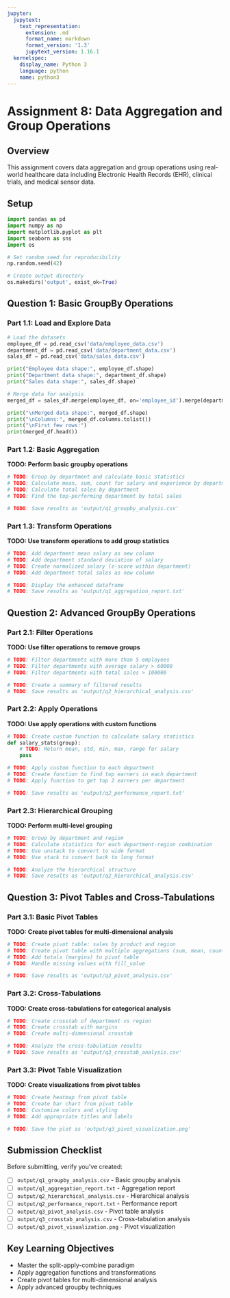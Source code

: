 ```yaml
---
jupyter:
  jupytext:
    text_representation:
      extension: .md
      format_name: markdown
      format_version: '1.3'
      jupytext_version: 1.16.1
  kernelspec:
    display_name: Python 3
    language: python
    name: python3
---
```


# Assignment 8: Data Aggregation and Group Operations

## Overview
This assignment covers data aggregation and group operations using real-world healthcare data including Electronic Health Records (EHR), clinical trials, and medical sensor data.

## Setup

```python
import pandas as pd
import numpy as np
import matplotlib.pyplot as plt
import seaborn as sns
import os

# Set random seed for reproducibility
np.random.seed(42)

# Create output directory
os.makedirs('output', exist_ok=True)
```

## Question 1: Basic GroupBy Operations

### Part 1.1: Load and Explore Data

```python
# Load the datasets
employee_df = pd.read_csv('data/employee_data.csv')
department_df = pd.read_csv('data/department_data.csv')
sales_df = pd.read_csv('data/sales_data.csv')

print("Employee data shape:", employee_df.shape)
print("Department data shape:", department_df.shape)
print("Sales data shape:", sales_df.shape)

# Merge data for analysis
merged_df = sales_df.merge(employee_df, on='employee_id').merge(department_df, on='department_id')

print("\nMerged data shape:", merged_df.shape)
print("\nColumns:", merged_df.columns.tolist())
print("\nFirst few rows:")
print(merged_df.head())
```

### Part 1.2: Basic Aggregation

**TODO: Perform basic groupby operations**

```python
# TODO: Group by department and calculate basic statistics
# TODO: Calculate mean, sum, count for salary and experience by department
# TODO: Calculate total sales by department
# TODO: Find the top-performing department by total sales

# TODO: Save results as 'output/q1_groupby_analysis.csv'
```

### Part 1.3: Transform Operations

**TODO: Use transform operations to add group statistics**

```python
# TODO: Add department mean salary as new column
# TODO: Add department standard deviation of salary
# TODO: Create normalized salary (z-score within department)
# TODO: Add department total sales as new column

# TODO: Display the enhanced dataframe
# TODO: Save results as 'output/q1_aggregation_report.txt'
```

## Question 2: Advanced GroupBy Operations

### Part 2.1: Filter Operations

**TODO: Use filter operations to remove groups**

```python
# TODO: Filter departments with more than 5 employees
# TODO: Filter departments with average salary > 60000
# TODO: Filter departments with total sales > 100000

# TODO: Create a summary of filtered results
# TODO: Save results as 'output/q2_hierarchical_analysis.csv'
```

### Part 2.2: Apply Operations

**TODO: Use apply operations with custom functions**

```python
# TODO: Create custom function to calculate salary statistics
def salary_stats(group):
    # TODO: Return mean, std, min, max, range for salary
    pass

# TODO: Apply custom function to each department
# TODO: Create function to find top earners in each department
# TODO: Apply function to get top 2 earners per department

# TODO: Save results as 'output/q2_performance_report.txt'
```

### Part 2.3: Hierarchical Grouping

**TODO: Perform multi-level grouping**

```python
# TODO: Group by department and region
# TODO: Calculate statistics for each department-region combination
# TODO: Use unstack to convert to wide format
# TODO: Use stack to convert back to long format

# TODO: Analyze the hierarchical structure
# TODO: Save results as 'output/q2_hierarchical_analysis.csv'
```

## Question 3: Pivot Tables and Cross-Tabulations

### Part 3.1: Basic Pivot Tables

**TODO: Create pivot tables for multi-dimensional analysis**

```python
# TODO: Create pivot table: sales by product and region
# TODO: Create pivot table with multiple aggregations (sum, mean, count)
# TODO: Add totals (margins) to pivot table
# TODO: Handle missing values with fill_value

# TODO: Save results as 'output/q3_pivot_analysis.csv'
```

### Part 3.2: Cross-Tabulations

**TODO: Create cross-tabulations for categorical analysis**

```python
# TODO: Create crosstab of department vs region
# TODO: Create crosstab with margins
# TODO: Create multi-dimensional crosstab

# TODO: Analyze the cross-tabulation results
# TODO: Save results as 'output/q3_crosstab_analysis.csv'
```

### Part 3.3: Pivot Table Visualization

**TODO: Create visualizations from pivot tables**

```python
# TODO: Create heatmap from pivot table
# TODO: Create bar chart from pivot table
# TODO: Customize colors and styling
# TODO: Add appropriate titles and labels

# TODO: Save the plot as 'output/q3_pivot_visualization.png'
```

## Submission Checklist

Before submitting, verify you've created:

- [ ] `output/q1_groupby_analysis.csv` - Basic groupby analysis
- [ ] `output/q1_aggregation_report.txt` - Aggregation report
- [ ] `output/q2_hierarchical_analysis.csv` - Hierarchical analysis
- [ ] `output/q2_performance_report.txt` - Performance report
- [ ] `output/q3_pivot_analysis.csv` - Pivot table analysis
- [ ] `output/q3_crosstab_analysis.csv` - Cross-tabulation analysis
- [ ] `output/q3_pivot_visualization.png` - Pivot visualization

## Key Learning Objectives

- Master the split-apply-combine paradigm
- Apply aggregation functions and transformations
- Create pivot tables for multi-dimensional analysis
- Apply advanced groupby techniques
